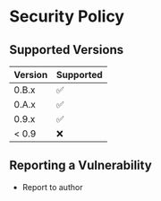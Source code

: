 # Security Policy

## Supported Versions

| Version | Supported          |
| ------- | ------------------ |
| 0.B.x   | :white_check_mark: |
| 0.A.x   | :white_check_mark: |
| 0.9.x   | :white_check_mark: |
| < 0.9   | :x:                |

## Reporting a Vulnerability

- Report to author
